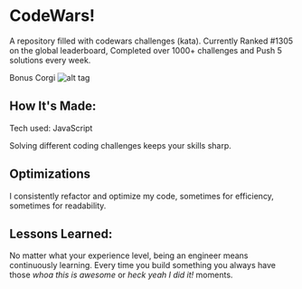 # CodeWars!
A repository filled with codewars challenges (kata). Currently Ranked #1305 on the global leaderboard, Completed over 1000+ challenges and Push 5 solutions every week.

Bonus Corgi
![alt tag](http://placecorgi.com/1200/650)

## How It's Made:

Tech used: JavaScript

Solving different coding challenges keeps your skills sharp.

## Optimizations


I consistently refactor and optimize my code, sometimes for efficiency, sometimes for readability.

## Lessons Learned:

No matter what your experience level, being an engineer means continuously learning. Every time you build something you always have those *whoa this is awesome* or *heck yeah I did it!* moments. 


